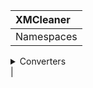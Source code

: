 |    XMCleaner   |
|:---------------|
|Namespaces
<details><summary>Converters</summary>
Classes
 <details>
 <summary>HashLog</summary>
 Members
  <details>
  <summary>Public</summary>
  Members 
   <details>
   <summary>func1</summary>
   funcDescription
   </details>
  </details>
  <details>
  <summary>Private</summary>
  Members
   <details>
   <summary>func1</summary>
   </details>
  </details>
 </details>
 <details>
 <summary>ShareLog</summary>
 Members
  <details>
  <summary>Public</summary>
  Members
   <details>
   <summary>func1</summary>
   funcDescription
   </details>
  </details>
 </details>
</details>|